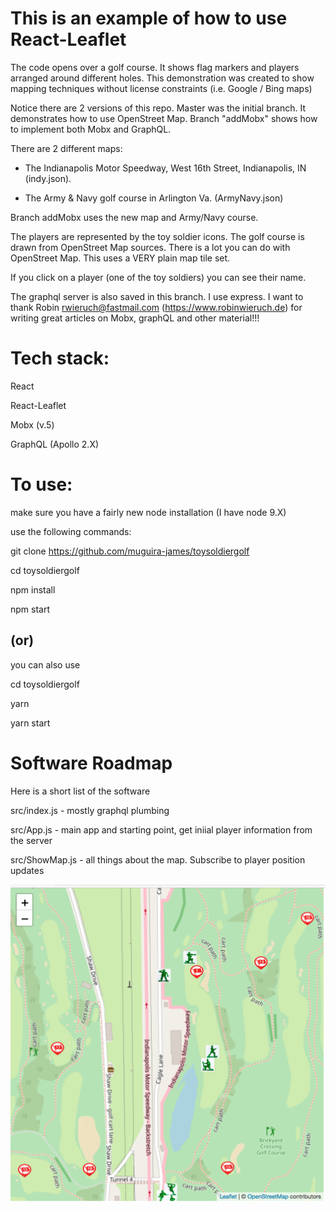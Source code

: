 

# This is an example of how to use React-Leaflet 

The code opens over a golf course. It shows flag markers and players arranged around different holes. This demonstration was created to show mapping techniques without license constraints (i.e. Google / Bing maps)

Notice there are 2 versions of this repo.  Master was the initial branch. It demonstrates how to use OpenStreet Map.  Branch "addMobx" shows how to implement both Mobx and GraphQL.

There are 2 different maps:

- The Indianapolis Motor Speedway, West 16th Street, Indianapolis, IN (indy.json).

- The Army & Navy golf course in Arlington Va. (ArmyNavy.json)

Branch addMobx uses the new map and Army/Navy course.

The players are represented by the toy soldier icons.  The golf course is drawn from OpenStreet Map sources.  There is a lot you can do with OpenStreet Map.  This uses a VERY 
plain map tile set.

If you click on a player (one of the toy soldiers) you can see their name.

The graphql server is also saved in this branch. I use express.  I want to thank Robin <rwieruch@fastmail.com> (https://www.robinwieruch.de) for writing great articles on Mobx, graphQL and other material!!!

# Tech stack:
 
React

React-Leaflet

Mobx (v.5)

GraphQL (Apollo 2.X)

# To use:

make sure you have a fairly new node installation (I have node 9.X) 

use the following commands:

git clone https://github.com/muguira-james/toysoldiergolf

cd toysoldiergolf

npm install

npm start

## (or)

you can also use

cd toysoldiergolf

yarn

yarn start

# Software Roadmap

Here is a short list of the software

src/index.js - mostly graphql plumbing

src/App.js - main app and starting point, get iniial player information from the server

src/ShowMap.js - all things about the map.  Subscribe to player position updates

![ToySoldierGolf](./toysoldiergolf.png)